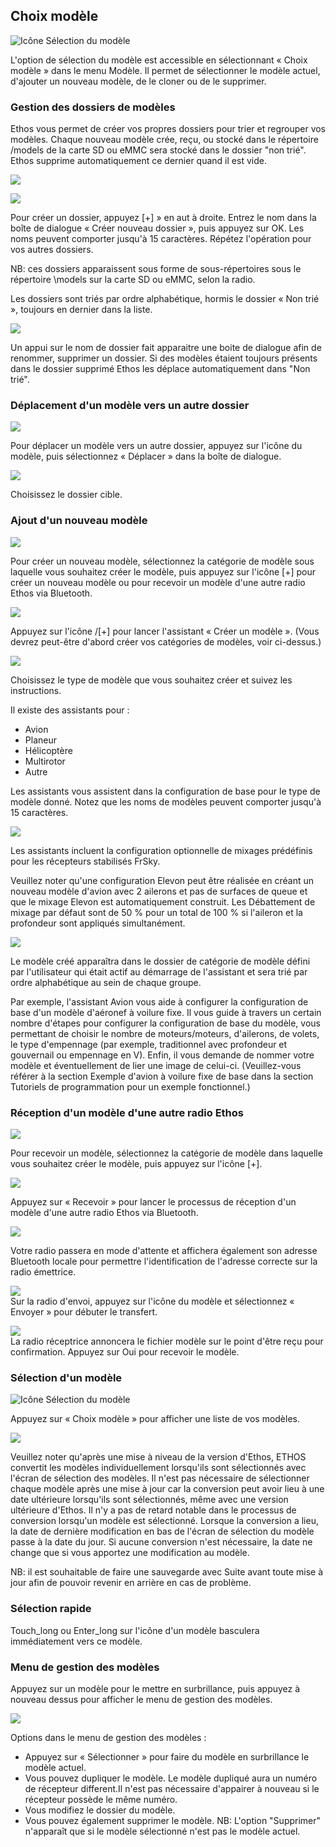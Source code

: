 ## Choix modèle

![Icône Sélection du modèle](../assets/model-icon-modelselect.png)

L'option de sélection du modèle est accessible en sélectionnant « Choix modèle » dans le menu Modèle. Il permet de sélectionner le modèle actuel, d'ajouter un nouveau modèle, de le cloner ou de le supprimer.

### Gestion des dossiers de modèles

Ethos vous permet de créer vos propres dossiers pour trier et regrouper vos modèles. 
Chaque nouveau modèle crée, reçu, ou stocké dans le répertoire /models de la carte SD ou eMMC sera stocké dans le dossier "non trié". Ethos supprime automatiquement ce dernier quand il est vide.

![](<../.gitbook/assets/2 (1).jpeg>)

![](../.gitbook/assets/3.jpeg)

Pour créer un dossier, appuyez [+] » en aut à droite. Entrez le nom dans la boîte de dialogue « Créer nouveau dossier », puis appuyez sur OK. Les noms peuvent comporter jusqu'à 15 caractères. Répétez l'opération pour vos autres dossiers.

NB: ces dossiers apparaissent sous forme de sous-répertoires sous le répertoire \models sur la carte SD ou eMMC, selon la radio.

Les dossiers sont triés par ordre alphabétique, hormis le dossier « Non trié », toujours en dernier dans la liste.

![](<../.gitbook/assets/4 (1).jpeg>)

Un appui sur le nom de dossier fait apparaitre une boite de dialogue afin de renommer, supprimer un dossier. Si des modèles étaient toujours présents dans le dossier supprimé Ethos les déplace automatiquement dans "Non trié".

### Déplacement d'un modèle vers un autre dossier

![](../.gitbook/assets/5.jpeg)

Pour déplacer un modèle vers un autre dossier, appuyez sur l'icône du modèle, puis sélectionnez « Déplacer » dans la boîte de dialogue.

![](../.gitbook/assets/6.jpeg)

Choisissez le dossier cible.

### Ajout d'un nouveau modèle

![](../.gitbook/assets/7.jpeg)

Pour créer un nouveau modèle, sélectionnez la catégorie de modèle sous laquelle vous souhaitez créer le modèle, puis appuyez sur l'icône [+] pour créer un nouveau modèle ou pour recevoir un modèle d'une autre radio Ethos via Bluetooth.

![](<../.gitbook/assets/8 (1).png>)

Appuyez sur l'icône /[+] pour lancer l'assistant « Créer un modèle ». (Vous devrez peut-être d'abord créer vos catégories de modèles, voir ci-dessus.)

![](<../.gitbook/assets/9 (1).jpeg>)

Choisissez le type de modèle que vous souhaitez créer et suivez les instructions.

Il existe des assistants pour :

* Avion
* Planeur
* Hélicoptère
* Multirotor
* Autre

Les assistants vous assistent dans la configuration de base pour le type de modèle donné. Notez que les noms de modèles peuvent comporter jusqu'à 15 caractères.

![](../.gitbook/assets/10.png)

Les assistants incluent la configuration optionnelle de mixages prédéfinis pour les récepteurs stabilisés FrSky.

Veuillez noter qu'une configuration Elevon peut être réalisée en créant un nouveau modèle d'avion avec 2 ailerons et pas de surfaces de queue et que le mixage Elevon est automatiquement construit. Les Débattement de mixage par défaut sont de 50 % pour un total de 100 % si l'aileron et la profondeur sont appliqués simultanément.

![](<../.gitbook/assets/11 (1).jpeg>)

Le modèle créé apparaîtra dans le dossier de catégorie de modèle défini par l'utilisateur qui était actif au démarrage de l'assistant et sera trié par ordre alphabétique au sein de chaque groupe.

Par exemple, l'assistant Avion vous aide à configurer la configuration de base d'un modèle d'aéronef à voilure fixe. Il vous guide à travers un certain nombre d'étapes pour configurer la configuration de base du modèle, vous permettant de choisir le nombre de moteurs/moteurs, d'ailerons, de volets, le type d'empennage (par exemple, traditionnel avec profondeur et gouvernail ou empennage en V). Enfin, il vous demande de nommer votre modèle et éventuellement de lier une image de celui-ci. (Veuillez-vous référer à la section Exemple d'avion à voilure fixe de base dans la section Tutoriels de programmation pour un exemple fonctionnel.)

### Réception d'un modèle d'une autre radio Ethos

![](../.gitbook/assets/12.png)

Pour recevoir un modèle, sélectionnez la catégorie de modèle dans laquelle vous souhaitez créer le modèle, puis appuyez sur l'icône \[+].

![](../.gitbook/assets/13.png)

Appuyez sur « Recevoir » pour lancer le processus de réception d'un modèle d'une autre radio Ethos via Bluetooth.

![](../.gitbook/assets/14.png)

Votre radio passera en mode d'attente et affichera également son adresse Bluetooth locale pour permettre l'identification de l'adresse correcte sur la radio émettrice.

![](../.gitbook/assets/15.png)\
Sur la radio d'envoi, appuyez sur l'icône du modèle et sélectionnez « Envoyer » pour débuter le transfert.

![](../.gitbook/assets/16.png)\
La radio réceptrice annoncera le fichier modèle sur le point d'être reçu pour confirmation. Appuyez sur Oui pour recevoir le modèle.

### Sélection d'un modèle

![Icône Sélection du modèle](../assets/model-icon-modelselect.png)

Appuyez sur « Choix modèle » pour afficher une liste de vos modèles.

![](../.gitbook/assets/18.jpeg)

Veuillez noter qu'après une mise à niveau de la version d'Ethos, ETHOS convertit les modèles individuellement lorsqu'ils sont sélectionnés avec l'écran de sélection des modèles. Il n'est pas nécessaire de sélectionner chaque modèle après une mise à jour car la conversion peut avoir lieu à une date ultérieure lorsqu'ils sont sélectionnés, même avec une version ultérieure d'Ethos. Il n'y a pas de retard notable dans le processus de conversion lorsqu'un modèle est sélectionné. Lorsque la conversion a lieu, la date de dernière modification en bas de l'écran de sélection du modèle passe à la date du jour. Si aucune conversion n'est nécessaire, la date ne change que si vous apportez une modification au modèle.

NB: il est souhaitable de faire une sauvegarde avec Suite avant toute mise à jour afin de pouvoir revenir en arrière en cas de problème.

### Sélection rapide

Touch\_long ou Enter\_long sur l'icône d'un modèle basculera immédiatement vers ce modèle.

### Menu de gestion des modèles

Appuyez sur un modèle pour le mettre en surbrillance, puis appuyez à nouveau dessus pour afficher le menu de gestion des modèles.

![](../.gitbook/assets/19.jpeg)

Options dans le menu de gestion des modèles :

* Appuyez sur « Sélectionner » pour faire du modèle en surbrillance le modèle actuel.
* Vous pouvez dupliquer le modèle. Le modèle dupliqué aura un numéro de récepteur different.Il n'est pas nécessaire d'appairer à nouveau si le récepteur possède le même numéro.
* Vous modifiez le dossier du modèle.
* Vous pouvez également supprimer le modèle.
NB: L'option "Supprimer" n'apparaît que si le modèle sélectionné n'est pas le modèle actuel.
